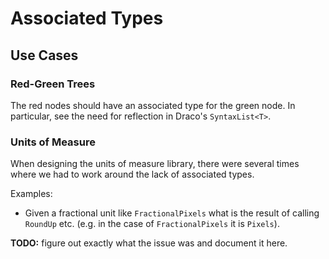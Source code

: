 # Associated Types

## Use Cases

### Red-Green Trees

The red nodes should have an associated type for the green node. In particular, see the need for
reflection in Draco's `SyntaxList<T>`.

### Units of Measure

When designing the units of measure library, there were several times where we had to work around
the lack of associated types.

Examples:

* Given a fractional unit like `FractionalPixels` what is the result of calling `RoundUp` etc. (e.g.
  in the case of `FractionalPixels` it is `Pixels`).

**TODO:** figure out exactly what the issue was and document it here.
